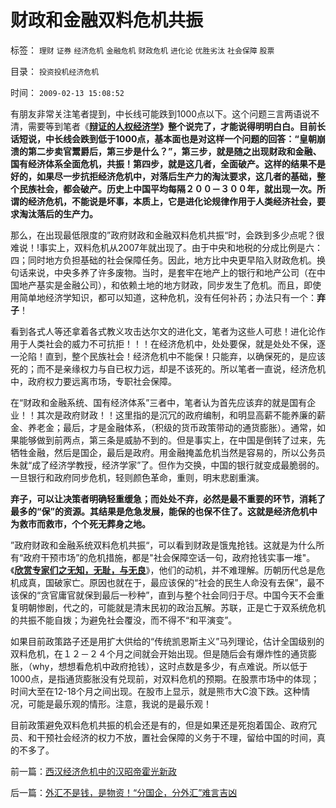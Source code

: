 # 财政和金融双料危机共振

标签： `理财` `证券` `经济危机` `金融危机` `财政危机` `进化论` `优胜劣汰` `社会保障` `股票` 

目录： `投资投机经济危机`

时间： `2009-02-13 15:08:52`

有朋友非常关注笔者提到，中长线可能跌到1000点以下。这个问题三言两语说不清，需要等到笔者《**[辩证的人权经济学](../../../2009/2/6/人权经济学.md)》整个说完了，才能说得明明白白。目前长话短说，**中长线会跌到低于1000点，基本面也是对这样一个问题的回答：“皇朝崩溃的第二步卖官鬻爵后，第三步是什么？”，第三步，就是**随之出现财政和金融、国有经济体系全面危机，共振！第四步，就是这几者，全面破产。这样的结果不是好的，如果尽一步抗拒经济危机中，对落后生产力的淘汰要求，这几者的基础，整个民族社会，都会破产。历史上中国平均每隔２００－３００年，就出现一次。所谓的经济危机，不能说是坏事，本质上，它是进化论规律作用于人类经济社会，要求淘汰落后的生产力。**

那么，在出现最低限度的”政府财政和金融双料危机共振“时，会跌到多少点呢？很难说！!事实上，双料危机从2007年就出现了。由于中央和地税的分成比例是六：四；同时地方负担基础的社会保障任务。因此，地方比中央更早陷入财政危机。换句话来说，中央多养了许多废物。当时，是套牢在地产上的银行和地产公司（在中国地产基实是金融公司），和依赖土地的地方财政，同步发生了危机。而且，即使用简单地经济学知识，都可以知道，这种危机，没有任何补药；办法只有一个：**弃子**！

看到各式人等还拿着各式教义攻击达尔文的进化文，笔者为这些人可悲！进化论作用于人类社会的威力不可抗拒！！！在经济危机中，处处要保，就是处处不保，逐一沦陷！直到，整个民族社会！经济危机中不能保！只能弃，以确保死的，是应该死的；而不是亲缘权力与自已权力远，却是不该死的。所以笔者一直说，经济危机中，政府权力要远离市场，专职社会保障。

在“财政和金融系统、国有经济体系”三者中，笔者认为首先应该弃的就是国有企业！！其次是政府财政！！这里指的是沉冗的政府编制，和明显高薪不能养廉的薪金、养老金；最后，才是金融体系，（积级的货币政策带动的通货膨胀）。通常，如果能够做到前两点，第三条是威胁不到的。但是事实上，在中国是倒转了过来，先牺牲金融，然后是国企，最后是政府。用金融掩盖危机当然是容易的，所以公务员朱就“成了经济学教授，经济学家”了。但作为交换，中国的银行就变成最脆弱的。一旦银行和政府同步危机，轻则颜色革命，重则，明末悲剧重演。

**弃子，可以让决策者明确轻重缓急；而处处不弃，必然是最不重要的环节，消耗了最多的“保”的资源。其结果是危急发展，能保的也保不住了。这就是经济危机中为救市而救市，个个死无葬身之地。**

”政府财政和金融系统双料危机共振“，可以看到财政是饿鬼抢钱。这就是为什么所有“政府干预市场”的危机措施，都是"社会保障空话一句，政府抢钱实事一堆"。《**[欣赏专家们之无知，无耻，与无良](../../../2008/10/20/欣赏专家们之无知，无耻，与无良.md)**》，他们的动机，并不难理解。历朝历代总是危机成真，国破家亡。原因也就在于，最应该保的“社会的民生人命没有去保”，最不该保的“贪官庸官就保到最后一秒种”，直到与整个社会同归于尽。中国今天不会重复明朝惨剧，代之的，可能就是清末民初的政治瓦解。苏联，正是亡于双系统危机的共振不能自拨；为避免社会覆没，而不得不“和平演变”。

如果目前政策路子还是用扩大供给的“传统凯恩斯主义”马列理论，估计全国级别的双料危机，在１２－２４个月之间就会开始出现。但是随后会有爆炸性的通货膨胀，（why，想想看危机中政府抢钱），这时点数是多少，有点难说。所以低于1000点，是指通货膨胀没有兑现前，对双料危机的预期。在股票市场中的体现；时间大至在12-18个月之间出现。在股市上显示，就是熊市大C浪下跌。这种情况，可能是最乐观的情形。注意，我说的是最乐观！

目前政策避免双料危机共振的机会还是有的，但是如果还是死抱着国企、政府冗员、和干预社会经济的权力不放，置社会保障的义务于不理，留给中国的时间，真的不多了。



前一篇：[西汉经济危机中的汉昭帝霍光新政](../../../2009/2/12/西汉经济危机中的汉昭帝霍光新政.md)

后一篇：[外汇不是钱，是物资！“分国企，分外汇”难言吉凶](../../../2009/2/14/外汇不是钱，是物资！“分国企，分外汇”难言吉凶.md)